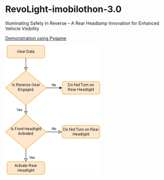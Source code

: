 # RevoLight-imobilothon-3.0
Illuminating Safety in Reverse – A Rear Headlamp Innovation for Enhanced Vehicle Visibility

[Demonstration using Pygame](RevoLight.mp4)

![Flow Chart](FlowChart.png)
